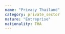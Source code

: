 ```yaml
---
name: "Privacy Thailand"
category: private_sector
nature: "Entreprise"
nationality: THA
---
```

    
